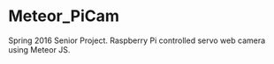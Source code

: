# Meteor_PiCam
Spring 2016 Senior Project.  Raspberry Pi controlled servo web camera using Meteor JS.

